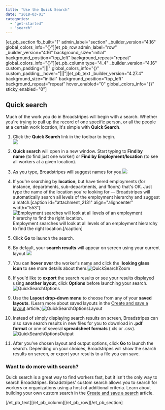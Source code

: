 ```yaml
---
title: "Use the Quick Search"
date: "2018-03-01"
categories: 
  - "get-started"
  - "search"
---
```


\[et\_pb\_section fb\_built="1" admin\_label="section" \_builder\_version="4.16" global\_colors\_info="{}"\]\[et\_pb\_row admin\_label="row" \_builder\_version="4.16" background\_size="initial" background\_position="top\_left" background\_repeat="repeat" global\_colors\_info="{}"\]\[et\_pb\_column type="4\_4" \_builder\_version="4.16" custom\_padding="|||" global\_colors\_info="{}" custom\_padding\_\_hover="|||"\]\[et\_pb\_text \_builder\_version="4.27.4" background\_size="initial" background\_position="top\_left" background\_repeat="repeat" hover\_enabled="0" global\_colors\_info="{}" sticky\_enabled="0"\]

## Quick search

Much of the work you do in Broadstripes will begin with a search. Whether you're trying to pull up the record of one specific person, or all the people at a certain work location, it's simple with **Quick Search**.

1. Click the **Quick Search** link in the toolbar to begin.  
    ![](images/LeftNavPanel-Quick-Search.png)
2. **Quick search** will open in a new window. Start typing to **Find by name** (to find just one worker) or **Find by Employment/location** (to see all workers at a given location).
3. As you type, Broadstripes will suggest names for you.![](images/6083fd6-QuickSearchPerson.png)
4. If you're searching by **location**, but have tiered employments (for instance, departments, sub-departments, and floors) that's OK. Just type the name of the location you're looking for — Broadstripes will automatically search all levels of the employment hierarchy and suggest a match.\[caption id="attachment\_2131" align="aligncenter" width="553"\]![Employment searches will look at all levels of an employment hierarchy to find the right location.](images/ab136f6-QuickSearchbyEmp.png) Employment searches will look at all levels of an employment hierarchy to find the right location.\[/caption\]

1. Click **Go** to launch the search.
2. By default, your **search results** will appear on screen using your current layout.![](images/1413c91-QuickSearchPersonResults.png)
3. You can **hover over** the worker's name and click the  **looking glass icon** to see more details about them.![QuickSearchZoom](images/7a61fc2-QuickSearchZoom.png)
4. If you'd like to **export** the search results or see your results displayed using **another layout**, click **Options** before launching your search.![QuickSearchOptions](images/9948a56-QuickSearchOptions.png)
5. Use the **Layout drop-down menu** to choose from any of your **saved layouts**. (Learn more about saved layouts in the [Create and save a layout](https://help.broadstripes.com/help-articles/using-broadstripes/customize/save-a-layout/) article.)![QuickSearchOptionsLayout](images/04882b7-QuickSearchOptionsLayout.png)
6. Instead of simply displaying search results on screen, Broadstripes can also save search results in new files for you to download in **.pdf format** or one of several **spreadsheet formats** (.xls or .csv).![QuickSearchOptionsOutput](images/a283344-QuickSearchOptionsOutput.png)

1. After you've chosen layout and output options, click **Go** to launch the search. Depending on your choices, Broadstripes will show the search results on screen, or export your results to a file you can save.

### Want to do more with search?

Quick search is a great way to find workers fast, but it isn't the only way to search Broadstripes. Broadstripes' custom search allows you to search for workers or organizations using a host of additional criteria. Learn about building your own custom search in the [Create and save a search](https://help.broadstripes.com/help-articles/using-broadstripes/customize/create-and-save-a-search/) article.

\[/et\_pb\_text\]\[/et\_pb\_column\]\[/et\_pb\_row\]\[/et\_pb\_section\]
